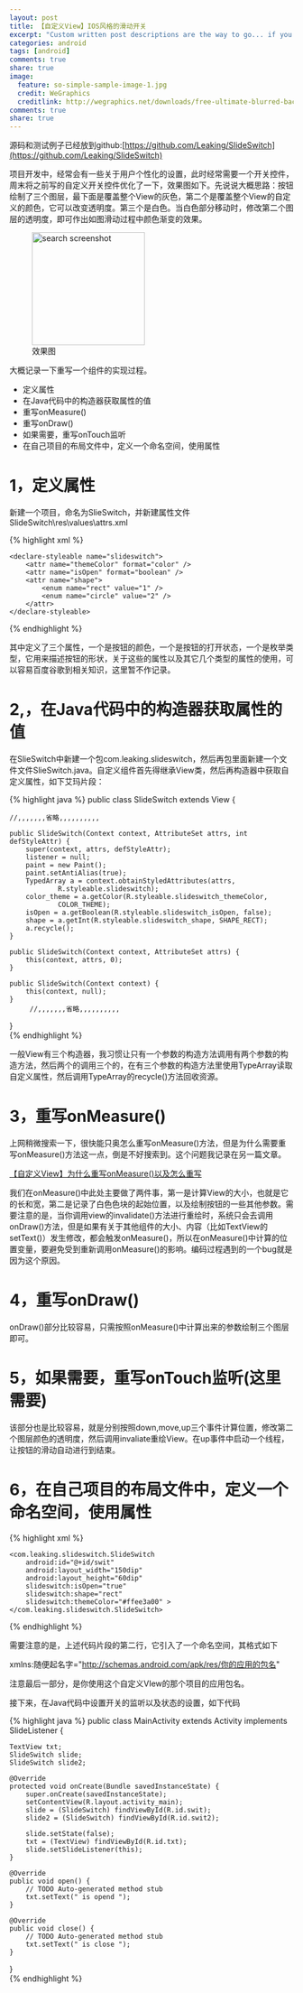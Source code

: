 ```yaml
---
layout: post
title: 【自定义View】IOS风格的滑动开关
excerpt: "Custom written post descriptions are the way to go... if you're not lazy."
categories: android
tags: [android]
comments: true
share: true
image:
  feature: so-simple-sample-image-1.jpg
  credit: WeGraphics
  creditlink: http://wegraphics.net/downloads/free-ultimate-blurred-background-pack/
comments: true
share: true
---
```


源码和测试例子已经放到github:[https://github.com/Leaking/SlideSwitch](https://github.com/Leaking/SlideSwitch)

项目开发中，经常会有一些关于用户个性化的设置，此时经常需要一个开关控件，周末将之前写的自定义开关控件优化了一下，效果图如下。先说说大概思路：按钮绘制了三个图层，最下面是覆盖整个View的灰色，第二个是覆盖整个View的自定义的颜色，它可以改变透明度。第三个是白色。当白色部分移动时，修改第二个图层的透明度，即可作出如图滑动过程中颜色渐变的效果。

<figure>
  <img src="{{ site.url }}/images/slideswitch.gif" alt="search screenshot" width="200" height="200">
  <figcaption>效果图</figcaption>
</figure>

大概记录一下重写一个组件的实现过程。

+ 定义属性
+ 在Java代码中的构造器获取属性的值
+ 重写onMeasure()
+ 重写onDraw()
+ 如果需要，重写onTouch监听
+ 在自己项目的布局文件中，定义一个命名空间，使用属性

# 1，定义属性

新建一个项目，命名为SlieSwitch，并新建属性文件SlideSwitch\res\values\attrs.xml

{% highlight xml %}
<?xml version="1.0" encoding="utf-8"?>  
<resources>  
  
    <declare-styleable name="slideswitch">  
        <attr name="themeColor" format="color" />  
        <attr name="isOpen" format="boolean" />  
        <attr name="shape">  
            <enum name="rect" value="1" />  
            <enum name="circle" value="2" />  
        </attr>  
    </declare-styleable>  
  
</resources>  
{% endhighlight %}

其中定义了三个属性，一个是按钮的颜色，一个是按钮的打开状态，一个是枚举类型，它用来描述按钮的形状，关于这些的属性以及其它几个类型的属性的使用，可以容易百度谷歌到相关知识，这里暂不作记录。


# 2,，在Java代码中的构造器获取属性的值

在SlieSwitch中新建一个包com.leaking.slideswitch，然后再包里面新建一个文件文件SlieSwitch.java。自定义组件首先得继承View类，然后再构造器中获取自定义属性，如下艾玛片段：

{% highlight java %}
public class SlideSwitch extends View {  
  
    //,,,,,,,省略,,,,,,,,,,  
      
    public SlideSwitch(Context context, AttributeSet attrs, int defStyleAttr) {  
        super(context, attrs, defStyleAttr);  
        listener = null;  
        paint = new Paint();  
        paint.setAntiAlias(true);  
        TypedArray a = context.obtainStyledAttributes(attrs,  
                R.styleable.slideswitch);  
        color_theme = a.getColor(R.styleable.slideswitch_themeColor,  
                COLOR_THEME);  
        isOpen = a.getBoolean(R.styleable.slideswitch_isOpen, false);  
        shape = a.getInt(R.styleable.slideswitch_shape, SHAPE_RECT);  
        a.recycle();  
    }  
  
    public SlideSwitch(Context context, AttributeSet attrs) {  
        this(context, attrs, 0);  
    }  
  
    public SlideSwitch(Context context) {  
        this(context, null);  
    }  
         //,,,,,,,省略,,,,,,,,,,  
}  
{% endhighlight %}

一般View有三个构造器，我习惯让只有一个参数的构造方法调用有两个参数的构造方法，然后两个的调用三个的，在有三个参数的构造方法里使用TypeArray读取自定义属性，然后调用TypeArray的recycle()方法回收资源。

# 3，重写onMeasure()

上网稍微搜索一下，很快能只奥怎么重写onMeasure()方法，但是为什么需要重写onMeasure()方法这一点，倒是不好搜索到。这个问题我记录在另一篇文章。

[【自定义View】为什么重写onMeasure()以及怎么重写](http://leaking.github.io/android/(customView)onMeasure/)

我们在onMeasure()中此处主要做了两件事，第一是计算View的大小，也就是它的长和宽，第二是记录了白色色块的起始位置，以及绘制按钮的一些其他参数。需要注意的是，当你调用view的invalidate()方法进行重绘时，系统只会去调用onDraw()方法，但是如果有关于其他组件的大小、内容（比如TextView的setText()）发生修改，都会触发onMeasure()，所以在onMeasure()中计算的位置变量，要避免受到重新调用onMeasure()的影响。编码过程遇到的一个bug就是因为这个原因。

# 4，重写onDraw()

onDraw()部分比较容易，只需按照onMeasure()中计算出来的参数绘制三个图层即可。

# 5，如果需要，重写onTouch监听(这里需要)

该部分也是比较容易，就是分别按照down,move,up三个事件计算位置，修改第二个图层颜色的透明度，然后调用invaliate重绘View。在up事件中启动一个线程，让按钮的滑动自动进行到结束。

# 6，在自己项目的布局文件中，定义一个命名空间，使用属性

{% highlight xml %}
<LinearLayout xmlns:android="http://schemas.android.com/apk/res/android"  
    xmlns:tools="http://schemas.android.com/tools"  
    xmlns:slideswitch="http://schemas.android.com/apk/res/com.example.testlibs"  
    android:layout_width="match_parent"  
    android:layout_height="match_parent"  
    android:background="#ffffffff"  
    android:gravity="center_horizontal"  
    android:orientation="vertical"  
    android:padding="10dip"  
    tools:context="com.example.testlibs.MainActivity" >  
  
    <com.leaking.slideswitch.SlideSwitch  
        android:id="@+id/swit"  
        android:layout_width="150dip"  
        android:layout_height="60dip"  
        slideswitch:isOpen="true"  
        slideswitch:shape="rect"  
        slideswitch:themeColor="#ffee3a00" >  
    </com.leaking.slideswitch.SlideSwitch>  
  
</LinearLayout>  
{% endhighlight %}

需要注意的是，上述代码片段的第二行，它引入了一个命名空间，其格式如下

xmlns:随便起名字="http://schemas.android.com/apk/res/你的应用的包名"  

注意最后一部分，是你使用这个自定义VIew的那个项目的应用包名。

接下来，在Java代码中设置开关的监听以及状态的设置，如下代码

{% highlight java %}
public class MainActivity extends Activity implements SlideListener {  
  
    TextView txt;  
    SlideSwitch slide;  
    SlideSwitch slide2;  
  
    @Override  
    protected void onCreate(Bundle savedInstanceState) {  
        super.onCreate(savedInstanceState);  
        setContentView(R.layout.activity_main);  
        slide = (SlideSwitch) findViewById(R.id.swit);  
        slide2 = (SlideSwitch) findViewById(R.id.swit2);  
  
        slide.setState(false);  
        txt = (TextView) findViewById(R.id.txt);  
        slide.setSlideListener(this);  
    }  
  
    @Override  
    public void open() {  
        // TODO Auto-generated method stub  
        txt.setText(" is opend ");  
    }  
  
    @Override  
    public void close() {  
        // TODO Auto-generated method stub  
        txt.setText(" is close ");  
    }  
}  
{% endhighlight %}

